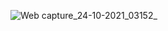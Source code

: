 ![Web capture_24-10-2021_03152_](https://user-images.githubusercontent.com/83516020/138568484-4859c60a-2050-4ec2-a229-884079a743d6.jpeg)

